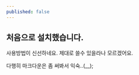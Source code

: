 ```yaml
---
published: false
---
```

## 처음으로 설치했습니다.

사용방법이 신선하네요. 제대로 쓸수 있을라나 모르겠어요.

다행히 마크다운은 좀 써봐서 익숙..(__);